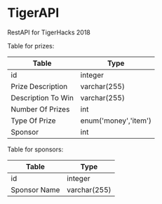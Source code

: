 # TigerAPI
RestAPI for TigerHacks 2018 

Table for prizes:

|Table|Type|
|---|---|
|id|integer|
|Prize Description|varchar(255)|
|Description To Win| varchar(255)|
|Number Of Prizes|int|
|Type Of Prize|enum('money','item')|
|Sponsor|int|

Table for sponsors:

|Table|Type|
|---|---|
|id|integer|
|Sponsor Name|varchar(255)|



